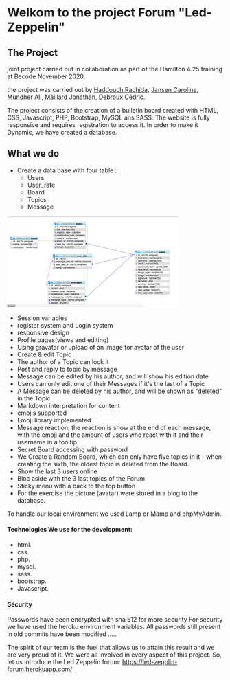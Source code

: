 # Welkom to the project Forum "Led-Zeppelin"

## The Project

joint project carried out in collaboration as part of the Hamilton 4.25 training at Becode November 2020.

the project was carried out by [Haddouch Rachida](https://github.com/Sanamanel), [Jansen Caroline](https://github.com/iCarolinei), [Mundher Ali](https://github.com/AliMundher), [Maillard Jonathan](https://github.com/JonathanMaillard), [Debroux Cédric](https://github.com/Cedricdebroux).



The project consists of the creation of a bulletin board created with HTML, CSS, Javascript, PHP, Bootstrap, MySQL ans SASS. 
The website is fully responsive and requires registration to access it.
In order to make it Dynamic, we have created a database.


## What we do

* Create a data base with four table :
  * Users
  * User_rate
  * Board
  * Topics
  * Message

![Data-base-shema](https://github.com/Sanamanel/Forum/blob/main/Readme/Data_base.png)

* Session variables
* register system and Login system 
* responsive design
* Profile pages(views and editing)
* Using gravatar or upload of an image for avatar of the user
* Create & edit Topic
* The author of a Topic can lock it 
* Post and reply to topic  by message
* Message can be edited by his author, and will show his edition date
* Users can only edit one of their Messages if it's the last of a Topic
* A Message can be deleted by his author, and will be shown as "deleted" in the Topic
* Markdown interpretation for content
* emojis supported
* Emoji library implemented
* Message reaction, the reaction is show at the end of each message, with the emoji and the amount of users who react with it and their username in a tooltip.
* Secret Board accessing with password
* We Create a Random Board, which can only have five topics in it - when creating the sixth, the oldest topic is deleted from the Board.
* Show the last 3 users online
* Bloc aside with the 3 last topics  of the Forum
* Sticky menu with a back to the top button
* For the exercise the picture (avatar) were stored in a blog to the database.

To handle our local environment we used Lamp or Mamp and phpMyAdmin.

#### Technologies We use for the development:
* html.
* css.
* php.
* mysql.
* sass.
* bootstrap.
* Javascript.

#### Sécurity

Passwords have been encrypted with sha 512 for more security
For security we have used the heroku environment variables. 
All passwords still present in old commits have been modified .....

The spirit of our team is the fuel that allows us to attain  this result and we are very proud of it.
We were all involved in every aspect of this project. 
So,  let us introduce the Led Zeppelin forum: https://led-zepplin-forum.herokuapp.com/
